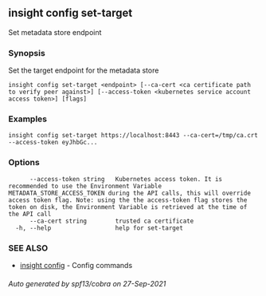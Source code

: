 ## insight config set-target

Set metadata store endpoint

### Synopsis

Set the target endpoint for the metadata store

```
insight config set-target <endpoint> [--ca-cert <ca certificate path to verify peer against>] [--access-token <kubernetes service account access token>] [flags]
```

### Examples

```
insight config set-target https://localhost:8443 --ca-cert=/tmp/ca.crt --access-token eyJhbGc...
```

### Options

```
      --access-token string   Kubernetes access token. It is recommended to use the Environment Variable METADATA_STORE_ACCESS_TOKEN during the API calls, this will override access token flag. Note: using the the access-token flag stores the token on disk, the Environment Variable is retrieved at the time of the API call
      --ca-cert string        trusted ca certificate
  -h, --help                  help for set-target
```

### SEE ALSO

* [insight config](insight_config.md)	 - Config commands

###### Auto generated by spf13/cobra on 27-Sep-2021
